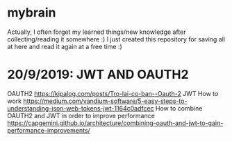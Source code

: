 # mybrain
Actually, I often forget my learned things/new knowledge after collecting/reading it somewhere :)
I just created this repository for saving all at here and read it again at a free time :)

# 20/9/2019: JWT AND OAUTH2
OAUTH2
https://kipalog.com/posts/Tro-lai-co-ban--Oauth-2
JWT
How to work
https://medium.com/vandium-software/5-easy-steps-to-understanding-json-web-tokens-jwt-1164c0adfcec
How to combine OAUTH2 and JWT in order to improve performance
https://capgemini.github.io/architecture/combining-oauth-and-jwt-to-gain-performance-improvements/

